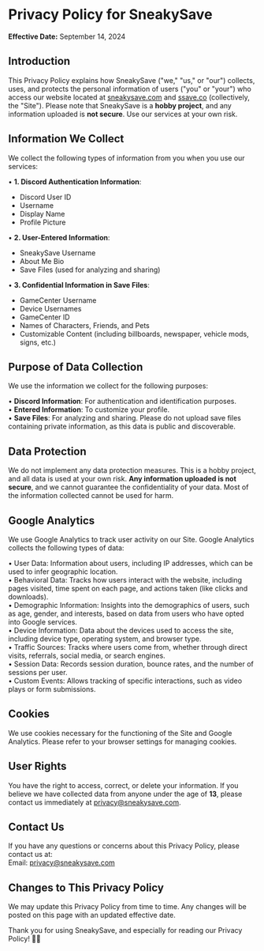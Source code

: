 # Privacy Policy for SneakySave

**Effective Date:** September 14, 2024

## Introduction

This Privacy Policy explains how SneakySave ("we," "us," or "our") collects, uses, and protects the personal information of users ("you" or "your") who access our website located at [sneakysave.com](http://sneakysave.com) and [ssave.co](http://ssave.co) (collectively, the "Site"). Please note that SneakySave is a **hobby project**, and any information uploaded is **not secure**. Use our services at your own risk.

## Information We Collect

We collect the following types of information from you when you use our services:

• **1. Discord Authentication Information**:

- Discord User ID
- Username
- Display Name
- Profile Picture

• **2. User-Entered Information**:

- SneakySave Username
- About Me Bio
- Save Files (used for analyzing and sharing)

• **3. Confidential Information in Save Files**:

- GameCenter Username
- Device Usernames
- GameCenter ID
- Names of Characters, Friends, and Pets
- Customizable Content (including billboards, newspaper, vehicle mods, signs, etc.)

## Purpose of Data Collection

We use the information we collect for the following purposes:

• **Discord Information**: For authentication and identification purposes.  
• **Entered Information**: To customize your profile.  
• **Save Files**: For analyzing and sharing. Please do not upload save files containing private information, as this data is public and discoverable.

## Data Protection

We do not implement any data protection measures. This is a hobby project, and all data is used at your own risk. **Any information uploaded is not secure**, and we cannot guarantee the confidentiality of your data. Most of the information collected cannot be used for harm.

## Google Analytics

We use Google Analytics to track user activity on our Site. Google Analytics collects the following types of data:

• User Data: Information about users, including IP addresses, which can be used to infer geographic location.  
• Behavioral Data: Tracks how users interact with the website, including pages visited, time spent on each page, and actions taken (like clicks and downloads).  
• Demographic Information: Insights into the demographics of users, such as age, gender, and interests, based on data from users who have opted into Google services.  
• Device Information: Data about the devices used to access the site, including device type, operating system, and browser type.  
• Traffic Sources: Tracks where users come from, whether through direct visits, referrals, social media, or search engines.  
• Session Data: Records session duration, bounce rates, and the number of sessions per user.  
• Custom Events: Allows tracking of specific interactions, such as video plays or form submissions.

## Cookies

We use cookies necessary for the functioning of the Site and Google Analytics. Please refer to your browser settings for managing cookies.

## User Rights

You have the right to access, correct, or delete your information. If you believe we have collected data from anyone under the age of **13**, please contact us immediately at privacy@sneakysave.com.

## Contact Us

If you have any questions or concerns about this Privacy Policy, please contact us at:  
Email: [privacy@sneakysave.com](mailto:privacy@sneakysave.com)

## Changes to This Privacy Policy

We may update this Privacy Policy from time to time. Any changes will be posted on this page with an updated effective date.

Thank you for using SneakySave, and especially for reading our Privacy Policy! 🕵️‍♂️
